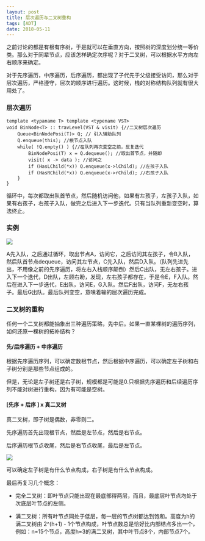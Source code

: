 ```yaml
---
layout: post
title: 层次遍历与二叉树重构
tags: [ADT]
date: 2018-05-11
---
```


之前讨论的都是有根有序树，于是就可以在垂直方向，按照树的深度划分统一等价类。那么对于同辈节点，应该怎样确定次序呢？对于二叉树，可以根据水平方向左右顺序来确定。

对于先序遍历，中序遍历，后序遍历，都出现了子代先于父级接受访问，那么对于层次遍历，严格遵守，层次的顺序进行遍历。这时候，栈的对称结构队列就有很大用处了。

### 层次遍历

    template <typaname T> template <typename VST>
    void BinNode<T> :: travLevel(VST & visit) {//二叉树层次遍历
        Queue<BinNodePosi(T)> Q; // 引入辅助队列
        Q.enqueue(this); //根节点入队
        while( !Q.empty() ) {//在队列再次变空之前，反复迭代
            BinNodePosi(T) x = Q.dequeue(); //取出首节点，并随即
            visit( x -> data ); //访问之
            if (HasLChild(*x)) Q.enqueue(x->lChild); //左孩子入队
            if (HasRChild(*x)) Q.enqueue(x->rChild); //右孩子入队
        }
    }

循环中，每次都取出队首节点，然后随机访问他，如果有左孩子，左孩子入队，如果有右孩子，右孩子入队，做完之后进入下一步迭代。只有当队列重新变空时，算法终止。

### 实例

<img src="http://os310ujuc.bkt.clouddn.com/cengcibianli1.png">

A先入队，之后通过循环，取出节点A，访问它，之后访问其左孩子，令B入队，然后队首节点dequeue，访问其左节点，C先入队，然后D入队。（队列先进先出，不用像之前的先序遍历，将左右入栈顺序颠倒）然后C出队，无左右孩子。进入下一个迭代，D出队，左顾右盼，发现，左右孩子都存在，于是令E，F入队。然后在进入下一步迭代，E出队，访问E，G入队。然后F出队，访问F，无左右孩子。最后G出队。最后队列变空，意味着输的层次遍历完成。

### 二叉树的重构

任何一个二叉树都能抽象出三种遍历策略，先中后。如果一直某棵树的遍历序列，如何还原一棵树的拓补结构？

#### 先/后序遍历 + 中序遍历

根据先序遍历序列，可以确定数根节点，然后根据中序遍历，可以确定左子树和右子树分别是那些节点组成的。

但是，无论是左子树还是右子树，规模都是可能是0.只根据先序遍历和后续遍历序列不能对树进行重构，因为有可能是空树。

#### [先序 + 后序 ] x 真二叉树

真二叉树，即子树是偶数，非零则二。

先序遍历首先出现根节点，然后是左节点，然后是右节点。

后序遍历根节点收尾，然后是右节点收尾，最后是左节点。

<img src="http://os310ujuc.bkt.clouddn.com/chonggou.png">

可以确定左子树是有什么节点构成，右子树是有什么节点构成。

最后再复习几个概念：

- 完全二叉树：即叶节点只能出现在最底部得两层，而且，最底层叶节点均处于次底层叶节点的左侧。

- 满二叉树：所有叶节点同处于低层，每一层的节点树都达到饱和。高度为h的满二叉树由 2^(h+1) - 1个节点构成，叶节点数总是恰好比内部结点多出一个，例如：n=15个节点，高度h=3的满二叉树，其中叶节点8个，内部节点7个。